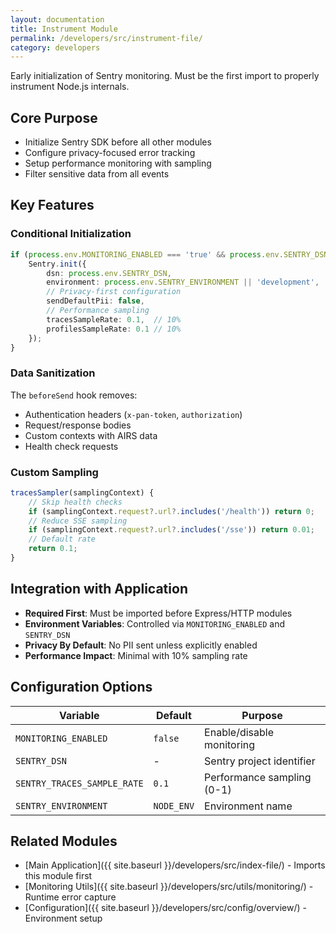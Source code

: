 ```yaml
---
layout: documentation
title: Instrument Module
permalink: /developers/src/instrument-file/
category: developers
---
```


Early initialization of Sentry monitoring. Must be the first import to properly instrument Node.js internals.

## Core Purpose

- Initialize Sentry SDK before all other modules
- Configure privacy-focused error tracking
- Setup performance monitoring with sampling
- Filter sensitive data from all events

## Key Features

### Conditional Initialization

```typescript
if (process.env.MONITORING_ENABLED === 'true' && process.env.SENTRY_DSN) {
    Sentry.init({
        dsn: process.env.SENTRY_DSN,
        environment: process.env.SENTRY_ENVIRONMENT || 'development',
        // Privacy-first configuration
        sendDefaultPii: false,
        // Performance sampling
        tracesSampleRate: 0.1,  // 10%
        profilesSampleRate: 0.1 // 10%
    });
}
```

### Data Sanitization

The `beforeSend` hook removes:

- Authentication headers (`x-pan-token`, `authorization`)
- Request/response bodies
- Custom contexts with AIRS data
- Health check requests

### Custom Sampling

```typescript
tracesSampler(samplingContext) {
    // Skip health checks
    if (samplingContext.request?.url?.includes('/health')) return 0;
    // Reduce SSE sampling
    if (samplingContext.request?.url?.includes('/sse')) return 0.01;
    // Default rate
    return 0.1;
}
```

## Integration with Application

- **Required First**: Must be imported before Express/HTTP modules
- **Environment Variables**: Controlled via `MONITORING_ENABLED` and `SENTRY_DSN`
- **Privacy By Default**: No PII sent unless explicitly enabled
- **Performance Impact**: Minimal with 10% sampling rate

## Configuration Options

| Variable | Default | Purpose |
|----------|---------|---------|
| `MONITORING_ENABLED` | `false` | Enable/disable monitoring |
| `SENTRY_DSN` | - | Sentry project identifier |
| `SENTRY_TRACES_SAMPLE_RATE` | `0.1` | Performance sampling (0-1) |
| `SENTRY_ENVIRONMENT` | `NODE_ENV` | Environment name |

## Related Modules

- [Main Application]({{ site.baseurl }}/developers/src/index-file/) - Imports this module first
- [Monitoring Utils]({{ site.baseurl }}/developers/src/utils/monitoring/) - Runtime error capture
- [Configuration]({{ site.baseurl }}/developers/src/config/overview/) - Environment setup
